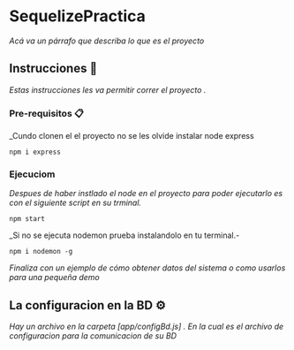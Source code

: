 # SequelizePractica
_Acá va un párrafo que describa lo que es el proyecto_

## Instrucciones 🚀

_Estas instrucciones les va  permitir correr el proyecto ._

### Pre-requisitos 📋

_Cundo clonen el el proyecto no se les olvide instalar node express

```
npm i express
```
### Ejecuciom

_Despues de haber instlado el node en el proyecto para poder ejecutarlo es con el siguiente script en su trminal._

```
npm start
```

_Si no se ejecuta nodemon prueba instalandolo en tu terminal.-

```
npm i nodemon -g
```

_Finaliza con un ejemplo de cómo obtener datos del sistema o como usarlos para una pequeña demo_

## La configuracion en la BD ⚙️

_Hay un archivo en la carpeta [app/configBd.js] ._
_En la cual es el archivo de configuracion para la comunicacion de su BD_
